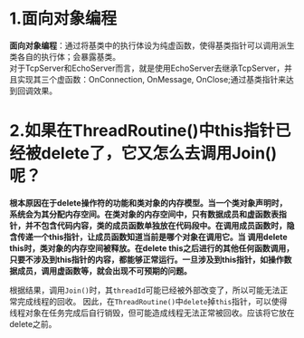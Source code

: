 # 1.面向对象编程 
**面向对象编程**：通过将基类中的执行体设为纯虚函数，使得基类指针可以调用派生类各自的执行体；会暴露基类。  
对于TcpServer和EchoServer而言，就是使用EchoServer去继承TcpServer，并且实现其三个虚函数：OnConnection, OnMessage, OnClose;通过基类指针来达到回调效果。

# 2.如果在ThreadRoutine()中this指针已经被delete了，它又怎么去调用Join()呢？

**根本原因在于delete操作符的功能和类对象的内存模型。当一个类对象声明时，系统会为其分配内存空间。在类对象的内存空间中，只有数据成员和虚函数表指针，并不包含代码内容，类的成员函数单独放在代码段中。在调用成员函数时，隐含传递一个this指针，让成员函数知道当前是哪个对象在调用它。当 调用delete this时，类对象的内存空间被释放。在delete this之后进行的其他任何函数调用，只要不涉及到this指针的内容，都能够正常运行。一旦涉及到this指针，如操作数据成员，调用虚函数等，就会出现不可预期的问题。**

根据结果，调用```Join()```时，其```threadId```可能已经被外部改变了，所以可能无法正常完成线程的回收。
因此，在```ThreadRoutine()```中```delete```掉```this```指针，可以使得线程对象在任务完成后自行销毁，但可能造成线程无法正常被回收。应该将它放在delete之前。


